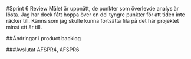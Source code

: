 #Sprint 6 Review
Målet är uppnått, de punkter som överlevde analys är lösta. Jag har dock fått hoppa över en del tyngre punkter för att tiden inte räcker till. Känns som jag skulle kunna fortsätta fila på det här projektet minst ett år till. 

##Ändringar i product backlog

###Avslutat
AFSPR4, AFSPR6